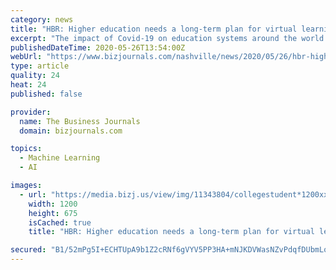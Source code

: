```yaml
---
category: news
title: "HBR: Higher education needs a long-term plan for virtual learning"
excerpt: "The impact of Covid-19 on education systems around the world is unlike anything we have seen in the postwar era. More than 1.6 billion students have been affected, representing over 91% of all students in the world."
publishedDateTime: 2020-05-26T13:54:00Z
webUrl: "https://www.bizjournals.com/nashville/news/2020/05/26/hbr-higher-education-plan-for-virtual-learning.html"
type: article
quality: 24
heat: 24
published: false

provider:
  name: The Business Journals
  domain: bizjournals.com

topics:
  - Machine Learning
  - AI

images:
  - url: "https://media.bizj.us/view/img/11343804/collegestudent*1200xx5616-3159-0-293.jpg"
    width: 1200
    height: 675
    isCached: true
    title: "HBR: Higher education needs a long-term plan for virtual learning"

secured: "B1/52mPg5I+ECHTUpA9b1Z2cRNf6gVYV5PP3HA+mNJKDVWasNZvPdqfDUbmLo0OPrWT+kX3aPzifllUM4hkxjaNY3Q+xFo3UnFCYrvV8hVR+Nh3a1giiB5HrwKdwPUr8SZlb2JD19N6eCAs7kkuKFDbqa7oC/V/g/LoTG2cWJ/7bz5G8e4TZAnFORsuhKJ08a4/0HdEIHg/0DWxWACGP8E6IbES1HuVzAYIX5SZfMCYtGwIAwSNp8DlXDRzRu/Dwf1dm1uepa4ixaudFa3DD7I9If5irY0pTN75JEaGafsi3Y3N119g+RIhkWTj9nMJU;61qcc0P/7oFmDONMoQSpDQ=="
---
```


